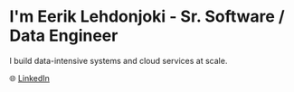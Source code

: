 # I'm Eerik Lehdonjoki - Sr. Software / Data Engineer 

I build data-intensive systems and cloud services at scale.

🌐 [LinkedIn](https://www.linkedin.com/in/eeriklehtomaki/)
